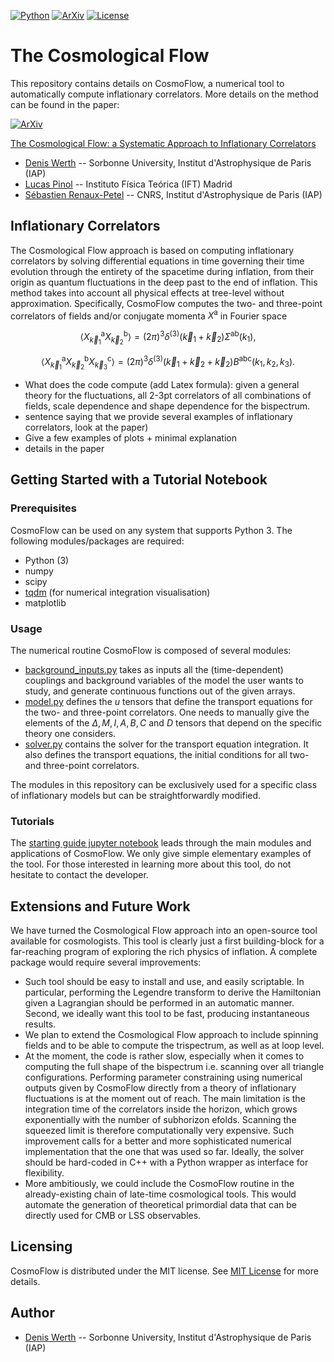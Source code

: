 [![Python](https://img.shields.io/badge/python-3.8.2-blue.svg)](https://python.org)
[![ArXiv](https://img.shields.io/badge/arXiv-2210...-yellowgreen.svg)](https://google.com)
[![License](https://img.shields.io/badge/License-MIT-blue.svg)](https://choosealicense.com/licenses/mit/)


# The Cosmological Flow

This repository contains details on CosmoFlow, a numerical tool to automatically compute inflationary correlators. More details on the method can be found in the paper:

[![ArXiv](https://img.shields.io/badge/arXiv-2210...-yellowgreen.svg)](https://google.com)

[The Cosmological Flow: a Systematic Approach to Inflationary Correlators](https://google.com)

* [Denis Werth](mailto:werth@iap.fr) -- Sorbonne University, Institut d'Astrophysique de Paris (IAP)
* [Lucas Pinol](mailto:pinol@iap.fr) -- Instituto Física Teórica (IFT) Madrid
* [Sébastien Renaux-Petel](mailto:petel@iap.fr) -- CNRS, Institut d'Astrophysique de Paris (IAP)

## Inflationary Correlators

The Cosmological Flow approach is based on computing inflationary correlators by solving differential equations in time governing their time evolution through the entirety of the spacetime during inflation, from their origin as quantum fluctuations in the deep past to the end of inflation. This method takes into account all physical effects at tree-level without approximation. Specifically, CosmoFlow computes the two- and three-point correlators of fields and/or conjugate momenta $X^{\mathsf{a}}$ in Fourier space

$$
\langle X^{\mathsf{a}}_{\vec{k}_1} X^{\mathsf{b}}_{\vec{k}_2} \rangle = (2\pi)^3 \delta^{(3)}(\vec{k}_1 + \vec{k}_2) \Sigma^{\mathsf{ab}}(k_1),
$$

$$
\langle X^{\mathsf{a}}_{\vec{k}_1} X^{\mathsf{b}}_{\vec{k}_2} X^{\mathsf{c}}_{\vec{k}_3} \rangle = (2\pi)^3 \delta^{(3)}(\vec{k}_1 + \vec{k}_2+ \vec{k}_2) B^{\mathsf{abc}}(k_1, k_2, k_3).
$$

* What does the code compute (add Latex formula): given a general theory for the fluctuations, all 2-3pt correlators of all combinations of fields, scale dependence and shape dependence for the bispectrum.
* sentence saying that we provide several examples of inflationary correlators, look at the paper)
* Give a few examples of plots + minimal explanation
* details in the paper

## Getting Started with a Tutorial Notebook

### Prerequisites

CosmoFlow can be used on any system that supports Python 3. The following modules/packages are required:

* Python (3)
* numpy
* scipy
* [tqdm](https://tqdm.github.io/) (for numerical integration visualisation)
* matplotlib

### Usage

The numerical routine CosmoFlow is composed of several modules:

* [background_inputs.py](https://github.com/deniswerth/CosmoFlow/blob/main/CosmoFlow/background_inputs.py) takes as inputs all the (time-dependent) couplings and background variables of the model the user wants to study, and generate continuous functions out of the given arrays.
* [model.py](https://github.com/deniswerth/CosmoFlow/blob/main/CosmoFlow/model.py) defines the $`u`$ tensors that define the transport equations for the two- and three-point correlators. One needs to manually give the elements of the $`\Delta, M, I, A, B, C`$ and $`D`$ tensors that depend on the specific theory one considers.
* [solver.py](https://github.com/deniswerth/CosmoFlow/blob/main/CosmoFlow/solver.py) contains the solver for the transport equation integration. It also defines the transport equations, the initial conditions for all two- and three-point correlators.

The modules in this repository can be exclusively used for a specific class of inflationary models but can be straightforwardly modified.

### Tutorials

The [starting guide jupyter notebook](https://github.com/deniswerth/CosmoFlow/blob/main/CosmoFlow/Tutorials.ipynb) leads through the main modules and applications of CosmoFlow. We only give simple elementary examples of the tool. For those interested in learning more about this tool, do not hesitate to contact the developer.

## Extensions and Future Work

We have turned the Cosmological Flow approach into an open-source tool available for cosmologists. This tool is clearly just a first building-block for a far-reaching program of exploring the rich physics of inflation. A complete package would require several improvements: 

* Such tool should be easy to install and use, and easily scriptable. In particular, performing the Legendre transform to derive the Hamiltonian given a Lagrangian should be performed in an automatic manner. Second, we ideally want this tool to be fast, producing instantaneous results. 
* We plan to extend the Cosmological Flow approach to include spinning fields and to be able to compute the trispectrum, as well as at loop level.
* At the moment, the code is rather slow, especially when it comes to computing the full shape of the bispectrum i.e. scanning over all triangle configurations. Performing parameter constraining using numerical outputs given by CosmoFlow directly from a theory of inflationary fluctuations is at the moment out of reach. The main limitation is the integration time of the correlators inside the horizon, which grows exponentially with the number of subhorizon efolds. Scanning the squeezed limit is therefore computationally very expensive. Such improvement calls for a better and more sophisticated numerical implementation that the one that was used so far. Ideally, the solver should be hard-coded in C++ with a Python wrapper as interface for flexibility.
* More ambitiously, we could include the CosmoFlow routine in the already-existing chain of late-time cosmological tools. This would automate the generation of theoretical primordial data that can be directly used for CMB or LSS observables.

## Licensing 

CosmoFlow is distributed under the MIT license. See [MIT License](https://en.wikipedia.org/wiki/MIT_License) for more details.

## Author

* [Denis Werth](mailto:werth@iap.fr) -- Sorbonne University, Institut d'Astrophysique de Paris (IAP)

